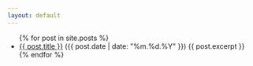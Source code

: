 ```yaml
---
layout: default
---
```


<ul>
  {% for post in site.posts %}
    <li>
      <a href="{{ post.url }}">{{ post.title }}</a> ({{ post.date | date: "%m.%d.%Y" }})
      {{ post.excerpt }}
    </li>
  {% endfor %}
</ul>